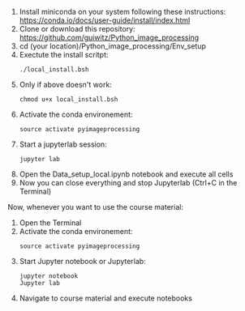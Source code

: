 1. Install miniconda on your system following these instructions: https://conda.io/docs/user-guide/install/index.html
2. Clone or download this repository: https://github.com/guiwitz/Python_image_processing
3. cd (your location)/Python_image_processing/Env_setup 
4. Exectute the install scritpt:
    ```
    ./local_install.bsh
    ```
5. Only if above doesn't work:
    ```
    chmod u+x local_install.bsh
    ```
6. Activate the conda environement:
    ```
    source activate pyimageprocessing
    ```
7. Start a jupyterlab session:
    ```
    jupyter lab
    ```
8. Open the Data_setup_local.ipynb notebook and execute all cells
9. Now you can close everything and stop Jupyterlab (Ctrl+C in the Terminal)

Now, whenever you want to use the course material:
1. Open the Terminal
2. Activate the conda environement:
    ```
    source activate pyimageprocessing
    ```
3. Start Jupyter notebook or Jupyterlab:
    ```
    jupyter notebook
    Jupyter lab
    ```
4. Navigate to course material and execute notebooks